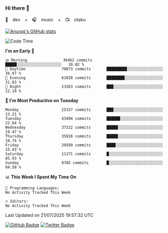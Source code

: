 ### Hi there 👋

🚀　dev　+　🎧　music　+　📺　otaku


[![Anurag's GitHub stats](https://github-readme-stats.vercel.app/api?username=koheitasaka&count_private=true&show_icons=true&theme=monokai)](https://github.com/koheitasaka/github-readme-stats)

<!--START_SECTION:waka-->
![Code Time](http://img.shields.io/badge/Code%20Time-1%2C161%20hrs%2023%20mins-blue)

**I'm an Early 🐤** 

```text
🌞 Morning                36462 commits       █████░░░░░░░░░░░░░░░░░░░░   19.02 % 
🌆 Daytime                70873 commits       █████████░░░░░░░░░░░░░░░░   36.97 % 
🌃 Evening                61028 commits       ████████░░░░░░░░░░░░░░░░░   31.83 % 
🌙 Night                  23363 commits       ███░░░░░░░░░░░░░░░░░░░░░░   12.19 % 
```
📅 **I'm Most Productive on Tuesday** 

```text
Monday                   25327 commits       ███░░░░░░░░░░░░░░░░░░░░░░   13.21 % 
Tuesday                  43404 commits       ██████░░░░░░░░░░░░░░░░░░░   22.64 % 
Wednesday                37322 commits       █████░░░░░░░░░░░░░░░░░░░░   19.47 % 
Thursday                 35928 commits       █████░░░░░░░░░░░░░░░░░░░░   18.74 % 
Friday                   29589 commits       ████░░░░░░░░░░░░░░░░░░░░░   15.43 % 
Saturday                 11371 commits       █░░░░░░░░░░░░░░░░░░░░░░░░   05.93 % 
Sunday                   8785 commits        █░░░░░░░░░░░░░░░░░░░░░░░░   04.58 % 
```


📊 **This Week I Spent My Time On** 

```text
💬 Programming Languages: 
No Activity Tracked This Week

🔥 Editors: 
No Activity Tracked This Week
```


 Last Updated on 21/07/2025 19:57:32 UTC
<!--END_SECTION:waka-->

[![GitHub Badge](https://img.shields.io/badge/GitHub-100000?style=for-the-badge&logo=github&logoColor=white)](https://github.com/koheitasaka)
[![Twitter Badge](https://img.shields.io/badge/Twitter-1DA1F2?style=for-the-badge&logo=twitter&logoColor=white)](https://twitter.com/sleep_asleep_)
